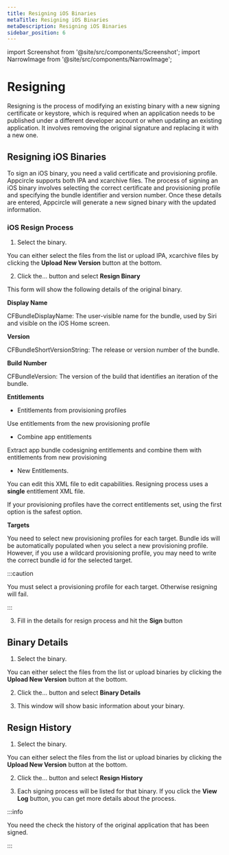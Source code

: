 ```yaml
---
title: Resigning iOS Binaries
metaTitle: Resigning iOS Binaries
metaDescription: Resigning iOS Binaries
sidebar_position: 6
---
```


import Screenshot from '@site/src/components/Screenshot';
import NarrowImage from '@site/src/components/NarrowImage';

# Resigning

Resigning is the process of modifying an existing binary with a new signing certificate or keystore, which is required when an application needs to be published under a different developer account or when updating an existing application. It involves removing the original signature and replacing it with a new one.

## Resigning iOS Binaries

To sign an iOS binary, you need a valid certificate and provisioning profile. Appcircle supports both IPA and xcarchive files. The process of signing an iOS binary involves selecting the correct certificate and provisioning profile and specifying the bundle identifier and version number. Once these details are entered, Appcircle will generate a new signed binary with the updated information.

### iOS Resign Process

1. Select the binary.

You can either select the files from the list or upload IPA, xcarchive files by clicking the **Upload New Version** button at the bottom.

<Screenshot url='https://cdn.appcircle.io/docs/assets/resign1.png' />

2. Click the... button and select **Resign Binary**

<Screenshot url='https://cdn.appcircle.io/docs/assets/resign2.png' />

This form will show the following details of the original binary.

**Display Name**

CFBundleDisplayName: The user-visible name for the bundle, used by Siri and visible on the iOS Home screen.

**Version**

CFBundleShortVersionString: The release or version number of the bundle.

**Build Number**

CFBundleVersion: The version of the build that identifies an iteration of the bundle.

**Entitlements**

- Entitlements from provisioning profiles

Use entitlements from the new provisioning profile

- Combine app entitlements

Extract app bundle codesigning entitlements and combine them with entitlements from new provisioning

- New Entitlements.

You can edit this XML file to edit capabilities. Resigning process uses a **single** entitlement XML file.

If your provisioning profiles have the correct entitlements set, using the first option is the safest option.

**Targets**

You need to select new provisioning profiles for each target. Bundle ids will be automatically populated when you select a new provisioning profile. However, if you use a wildcard provisioning profile, you may need to write the correct bundle id for the selected target.

:::caution

You must select a provisioning profile for each target. Otherwise resigning will fail.

:::

3. Fill in the details for resign process and hit the **Sign** button

<Screenshot url='https://cdn.appcircle.io/docs/assets/resign3.png' />

## Binary Details

1. Select the binary.

You can either select the files from the list or upload binaries by clicking the **Upload New Version** button at the bottom.

<Screenshot url='https://cdn.appcircle.io/docs/assets/resign1.png' />

2. Click the... button and select **Binary Details**

<Screenshot url='https://cdn.appcircle.io/docs/assets/resign2.png' />

3. This window will show basic information about your binary.

<Screenshot url='https://cdn.appcircle.io/docs/assets/resign6.png' />

## Resign History

1. Select the binary.

You can either select the files from the list or upload binaries by clicking the **Upload New Version** button at the bottom.

<Screenshot url='https://cdn.appcircle.io/docs/assets/resign1.png' />

2. Click the... button and select **Resign History**

<Screenshot url='https://cdn.appcircle.io/docs/assets/resign2.png' />

3. Each signing process will be listed for that binary. If you click the **View Log** button, you can get more details about the process.

<Screenshot url='https://cdn.appcircle.io/docs/assets/resign5.png' />

:::info

You need the check the history of the original application that has been signed.

:::
